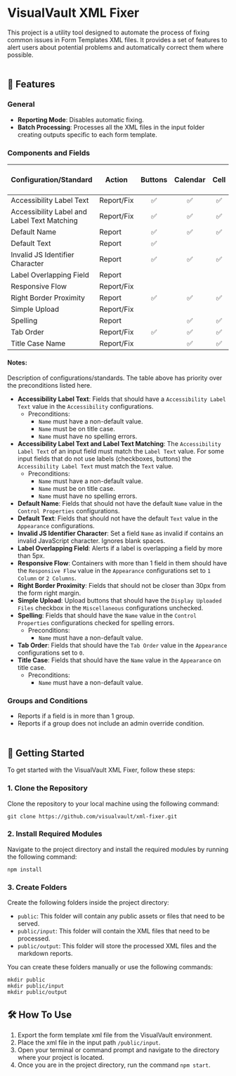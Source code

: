 # VisualVault XML Fixer

This project is a utility tool designed to automate the process of fixing common issues in Form Templates XML files. It provides a set of features to alert users about potential problems and automatically correct them where possible.
<br/><br/>

## 🌟 Features

### General

- **Reporting Mode**: Disables automatic fixing.
- **Batch Processing**: Processes all the XML files in the input folder creating outputs specific to each form template.

### Components and Fields

| Configuration/Standard                      | Action     | Buttons | Calendar | Cell | Checkbox | Container | Data Grid | Drop-down | Form ID Stamp | Image | Labels | RRC | Signature Stamp | Textbox | Text Area | Upload Buttons |
| ------------------------------------------- | ---------- | :-----: | :------: | :--: | :------: | :-------: | :-------: | :-------: | :-----------: | :---: | :----: | :-: | :-------------: | :-----: | :-------: | :------------: |
| Accessibility Label Text                    | Report/Fix |   ✅    |    ✅    |  ✅  |    ✅    |           |    ✅     |    ✅     |               |  ✅   |        | ✅  |       ✅        |   ✅    |    ✅     |       ✅       |
| Accessibility Label and Label Text Matching | Report/Fix |   ✅    |    ✅    |  ✅  |    ✅    |           |    ✅     |    ✅     |               |  ✅   |   ✅   | ✅  |       ✅        |   ✅    |    ✅     |       ✅       |
| Default Name                                | Report     |   ✅    |    ✅    |  ✅  |    ✅    |           |    ✅     |    ✅     |      ✅       |  ✅   |        | ✅  |       ✅        |   ✅    |    ✅     |       ✅       |
| Default Text                                | Report     |   ✅    |          |      |    ✅    |           |           |           |               |       |        |     |       ✅        |         |           |                |
| Invalid JS Identifier Character             | Report     |   ✅    |    ✅    |  ✅  |    ✅    |    ✅     |    ✅     |    ✅     |      ✅       |  ✅   |   ✅   | ✅  |       ✅        |   ✅    |    ✅     |       ✅       |
| Label Overlapping Field                     | Report     |         |          |      |          |           |           |           |               |       |   ✅   |     |                 |         |           |                |
| Responsive Flow                             | Report/Fix |         |          |      |          |    ✅     |           |           |               |       |        |     |                 |         |           |                |
| Right Border Proximity                      | Report     |   ✅    |    ✅    |  ✅  |    ✅    |           |           |    ✅     |      ✅       |  ✅   |        |     |       ✅        |   ✅    |    ✅     |       ✅       |
| Simple Upload                               | Report/Fix |         |          |      |          |           |           |           |               |       |        |     |                 |         |           |       ✅       |
| Spelling                                    | Report     |         |    ✅    |  ✅  |    ✅    |           |           |    ✅     |      ✅       |       |        |     |                 |   ✅    |    ✅     |                |
| Tab Order                                   | Report/Fix |   ✅    |    ✅    |  ✅  |    ✅    |           |           |    ✅     |               |       |        |     |       ✅        |   ✅    |    ✅     |       ✅       |
| Title Case Name                             | Report/Fix |         |    ✅    |  ✅  |    ✅    |           |    ✅     |    ✅     |      ✅       |  ✅   |        | ✅  |       ✅        |   ✅    |    ✅     |                |


#### Notes:

Description of configurations/standards. The table above has priority over the preconditions listed here.

- **Accessibility Label Text**: Fields that should have a `Accessibility Label Text` value in the `Accessibility` configurations.
  - Preconditions:
    - `Name` must have a non-default value.
    - `Name` must be on title case.
    - `Name` must have no spelling errors.
- **Accessibility Label Text and Label Text Matching**: The `Accessibility Label Text` of an input field must match the `Label Text` value. For some input fields that do not use labels (checkboxes, buttons) the `Accessibility Label Text` must match the `Text` value.
  - Preconditions:
    - `Name` must have a non-default value.
    - `Name` must be on title case.
    - `Name` must have no spelling errors.
- **Default Name**: Fields that should not have the default `Name` value in the `Control Properties` configurations.
- **Default Text**: Fields that should not have the default `Text` value in the `Appearance` configurations.
- **Invalid JS Identifier Character**: Set a field `Name` as invalid if contains an invalid JavaScript character. Ignores blank spaces.
- **Label Overlapping Field**: Alerts if a label is overlapping a field by more than 5px.
- **Responsive Flow**: Containers with more than 1 field in them should have the `Responsive Flow` value in the `Appearance` configurations set to `1 Column` or `2 Columns`.
- **Right Border Proximity**: Fields that should not be closer than 30px from the form right margin.
- **Simple Upload**: Upload buttons that should have the `Display Uploaded Files` checkbox in the `Miscellaneous` configurations unchecked.
- **Spelling**: Fields that should have the `Name` value in the `Control Properties` configurations checked for spelling errors.
  - Preconditions:
    - `Name` must have a non-default value.
- **Tab Order**: Fields that should have the `Tab Order` value in the `Appearance` configurations set to `0`.
- **Title Case**: Fields that should have the `Name` value in the `Appearance` on title case.
  - Preconditions:
    - `Name` must have a non-default value.

### Groups and Conditions

- Reports if a field is in more than 1 group.
- Reports if a group does not include an admin override condition.
  <br/><br/>

## 🚀 Getting Started

To get started with the VisualVault XML Fixer, follow these steps:

### 1. Clone the Repository

Clone the repository to your local machine using the following command:

```
git clone https://github.com/visualvault/xml-fixer.git
```

### 2. Install Required Modules

Navigate to the project directory and install the required modules by running the following command:

```
npm install
```

### 3. Create Folders

Create the following folders inside the project directory:

- `public`: This folder will contain any public assets or files that need to be served.
- `public/input`: This folder will contain the XML files that need to be processed.
- `public/output`: This folder will store the processed XML files and the markdown reports.

You can create these folders manually or use the following commands:

```
mkdir public
mkdir public/input
mkdir public/output
```

## 🛠️ How To Use

1. Export the form template xml file from the VisualVault environment.
2. Place the xml file in the input path `/public/input`.
3. Open your terminal or command prompt and navigate to the directory where your project is located.
4. Once you are in the project directory, run the command `npm start`.
